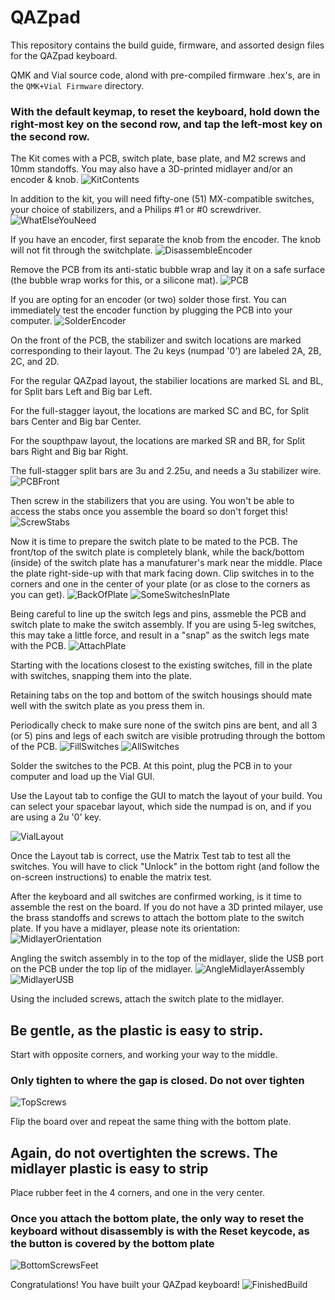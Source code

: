 # QAZpad
This repository contains the build guide, firmware, and assorted design files for the QAZpad keyboard.

QMK and Vial source code, alond with pre-compiled firmware .hex's, are in the ```QMK+Vial Firmware``` directory.

### With the default keymap, to reset the keyboard, hold down the right-most key on the second row, and tap the left-most key on the second row.



The Kit comes with a PCB, switch plate, base plate, and M2 screws and 10mm standoffs. You may also have a 3D-printed midlayer and/or an encoder & knob.
![KitContents](https://github.com/KiserDesigns/QAZpad/blob/main/Build%20Guide%20Photos/KitContents.jpg)

In addition to the kit, you will need fifty-one (51) MX-compatible switches, your choice of stabilizers, and a Philips #1 or #0 screwdriver.
![WhatElseYouNeed](https://github.com/KiserDesigns/QAZpad/blob/main/Build%20Guide%20Photos/WhatElseYouNeed.jpg)

If you have an encoder, first separate the knob from the encoder. The knob will not fit through the switchplate.
![DisassembleEncoder](https://github.com/KiserDesigns/QAZpad/blob/main/Build%20Guide%20Photos/DisassembleEncoder.jpg)

Remove the PCB from its anti-static bubble wrap and lay it on a safe surface (the bubble wrap works for this, or a silicone mat).
![PCB](https://github.com/KiserDesigns/QAZpad/blob/main/Build%20Guide%20Photos/PCB.jpg)

If you are opting for an encoder (or two) solder those first. You can immediately test the encoder function by plugging the PCB into your computer.
![SolderEncoder](https://github.com/KiserDesigns/QAZpad/blob/main/Build%20Guide%20Photos/SolderEncoder.jpg)

On the front of the PCB, the stabilizer and switch locations are marked corresponding to their layout.
The 2u keys (numpad '0') are labeled 2A, 2B, 2C, and 2D.

For the regular QAZpad layout, the stabilier locations are marked SL and BL, for Split bars Left and Big bar Left.

For the full-stagger layout, the locations are marked SC and BC, for Split bars Center and Big bar Center.

For the soupthpaw layout, the locations are marked SR and BR, for Split bars Right and Big bar Right.

The full-stagger split bars are 3u and 2.25u, and needs a 3u stabilizer wire.
![PCBFront](https://github.com/KiserDesigns/QAZpad/blob/main/Build%20Guide%20Photos/PCBFront.jpg)

Then screw in the stabilizers that you are using. You won't be able to access the stabs once you assemble the board so don't forget this!
![ScrewStabs](https://github.com/KiserDesigns/QAZpad/blob/main/Build%20Guide%20Photos/ScrewStabs.jpg)

Now it is time to prepare the switch plate to be mated to the PCB. The front/top of the switch plate is completely blank, while the back/bottom (inside) of the switch plate has a manufaturer's mark near the middle. Place the plate right-side-up with that mark facing down. Clip switches in to the corners and one in the center of your plate (or as close to the corners as you can get). 
![BackOfPlate](https://github.com/KiserDesigns/QAZpad/blob/main/Build%20Guide%20Photos/BackOfPlate.jpg)
![SomeSwitchesInPlate](https://github.com/KiserDesigns/QAZpad/blob/main/Build%20Guide%20Photos/SomeSwitchesInPlate.jpg)

Being careful to line up the switch legs and pins, assmeble the PCB and switch plate to make the switch assembly. If you are using 5-leg switches, this may take a little force, and result in a "snap" as the switch legs mate with the PCB.
![AttachPlate](https://github.com/KiserDesigns/QAZpad/blob/main/Build%20Guide%20Photos/AttachPlate.jpg)

Starting with the locations closest to the existing switches, fill in the plate with switches, snapping them into the plate. 

Retaining tabs on the top and bottom of the switch housings should mate well with the switch plate as you press them in. 

Periodically check to make sure none of the switch pins are bent, and all 3 (or 5) pins and legs of each switch are visible protruding through the bottom of the PCB.
![FillSwitches](https://github.com/KiserDesigns/QAZpad/blob/main/Build%20Guide%20Photos/FillSwitches.jpg)
![AllSwitches](https://github.com/KiserDesigns/QAZpad/blob/main/Build%20Guide%20Photos/AllSwitches.jpg)

Solder the switches to the PCB. At this point, plug the PCB in to your computer and load up the Vial GUI.

Use the Layout tab to confige the GUI to match the layout of your build. You can select your spacebar layout, which side the numpad is on, and if you are using a 2u '0' key.

![VialLayout](https://user-images.githubusercontent.com/96897936/147889404-398c31ed-acb2-4778-9a71-74edd8c1eb08.png)

Once the Layout tab is correct, use the Matrix Test tab to test all the switches. You will have to click "Unlock" in the bottom right (and follow the on-screen instructions) to enable the matrix test.

After the keyboard and all switches are confirmed working, is it time to assemble the rest on the board. If you do not have a 3D printed milayer, use the brass standoffs and screws to attach the bottom plate to the switch plate. If you have a midlayer, please note its orientation:
![MidlayerOrientation](https://github.com/KiserDesigns/QAZpad/blob/main/Build%20Guide%20Photos/MidlayerOrientation.jpg)

Angling the switch assembly in to the top of the midlayer, slide the USB port on the PCB under the top lip of the midlayer.
![AngleMidlayerAssembly](https://github.com/KiserDesigns/QAZpad/blob/main/Build%20Guide%20Photos/AngleMidlayerAssembly.jpg)
![MidlayerUSB](https://github.com/KiserDesigns/QAZpad/blob/main/Build%20Guide%20Photos/MidlayerUSB.jpg)

Using the included screws, attach the switch plate to the midlayer. 
## Be gentle, as the plastic is easy to strip.
Start with opposite corners, and working your way to the middle.
### Only tighten to where the gap is closed. Do not over tighten
![TopScrews](https://github.com/KiserDesigns/QAZpad/blob/main/Build%20Guide%20Photos/TopScrews.jpg)

Flip the board over and repeat the same thing with the bottom plate.
## Again, do not overtighten the screws. The midlayer plastic is easy to strip
Place rubber feet in the 4 corners, and one in the very center.
### Once you attach the bottom plate, the only way to reset the keyboard without disassembly is with the Reset keycode, as the button is covered by the bottom plate
![BottomScrewsFeet](https://github.com/KiserDesigns/QAZpad/blob/main/Build%20Guide%20Photos/BottomScrewsFeet.jpg)

Congratulations! You have built your QAZpad keyboard!
![FinishedBuild](https://github.com/KiserDesigns/QAZpad/blob/main/Build%20Guide%20Photos/FinishedBuild.jpg)
